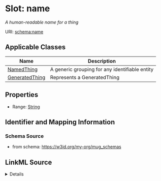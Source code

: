 # Slot: name
_A human-readable name for a thing_


URI: [schema:name](http://schema.org/name)



<!-- no inheritance hierarchy -->




## Applicable Classes

| Name | Description |
| --- | --- |
[NamedThing](NamedThing.md) | A generic grouping for any identifiable entity
[GeneratedThing](GeneratedThing.md) | Represents a GeneratedThing






## Properties

* Range: [String](String.md)







## Identifier and Mapping Information







### Schema Source


* from schema: https://w3id.org/my-org/mug_schemas




## LinkML Source

<details>
```yaml
name: name
description: A human-readable name for a thing
from_schema: https://w3id.org/my-org/mug_schemas
rank: 1000
slot_uri: schema:name
alias: name
domain_of:
- NamedThing
range: string

```
</details>